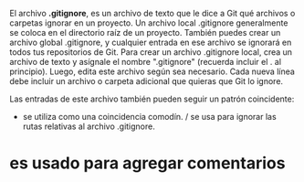 El archivo **.gitignore**, es un archivo de texto que le dice a Git qué archivos o carpetas ignorar en un proyecto.
Un archivo local .gitignore generalmente se coloca en el directorio raíz de un proyecto. También puedes crear un archivo global .gitignore, y cualquier entrada en ese archivo se ignorará en todos tus repositorios de Git.
Para crear un archivo .gitignore local, crea un archivo de texto y asígnale el nombre ".gitignore" (recuerda incluir el . al principio). Luego, edita este archivo según sea necesario. Cada nueva línea debe incluir un archivo o carpeta adicional que quieras que Git lo ignore.

  Las entradas de este archivo también pueden seguir un patrón coincidente:

* se utiliza como una coincidencia comodín.
/ se usa para ignorar las rutas relativas al archivo .gitignore.
# es usado para agregar comentarios